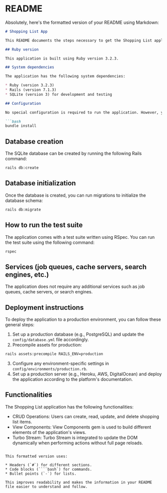 # README

Absolutely, here's the formatted version of your README using Markdown:

```markdown
# Shopping List App

This README documents the steps necessary to get the Shopping List application up and running.

## Ruby version

This application is built using Ruby version 3.2.3.

## System dependencies

The application has the following system dependencies:

* Ruby (version 3.2.3)
* Rails (version 7.1.3)
* SQLite (version 3) for development and testing

## Configuration

No special configuration is required to run the application. However, you may need to install dependencies using Bundler:

```bash
bundle install
```

## Database creation

The SQLite database can be created by running the following Rails command:

```bash
rails db:create
```

## Database initialization

Once the database is created, you can run migrations to initialize the database schema:

```bash
rails db:migrate
```

## How to run the test suite

The application comes with a test suite written using RSpec. You can run the test suite using the following command:

```bash
rspec
```

## Services (job queues, cache servers, search engines, etc.)

The application does not require any additional services such as job queues, cache servers, or search engines.

## Deployment instructions

To deploy the application to a production environment, you can follow these general steps:

1. Set up a production database (e.g., PostgreSQL) and update the `config/database.yml` file accordingly.
2. Precompile assets for production:

```bash
rails assets:precompile RAILS_ENV=production
```

3. Configure any environment-specific settings in `config/environments/production.rb`.
4. Set up a production server (e.g., Heroku, AWS, DigitalOcean) and deploy the application according to the platform's documentation.

## Functionalities

The Shopping List application has the following functionalities:

* CRUD Operations: Users can create, read, update, and delete shopping list items.
* View Components: View Components gem is used to build different elements of the application's views.
* Turbo Stream: Turbo Stream is integrated to update the DOM dynamically when performing actions without full page reloads.
```

This formatted version uses:

* Headers (`#`) for different sections.
* Code blocks (````bash`) for commands.
* Bullet points (`-`) for lists.

This improves readability and makes the information in your README file easier to understand and follow.
